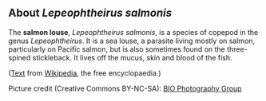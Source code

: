 About *Lepeophtheirus salmonis*
-------------------------------

The **salmon louse**, *Lepeophtheirus salmonis*, is a species of copepod
in the genus *Lepeophtheirus*. It is a sea louse, a parasite living
mostly on salmon, particularly on Pacific salmon, but is also sometimes
found on the three-spined stickleback. It lives off the mucus, skin and
blood of the fish.

([Text](https://en.wikipedia.org/wiki/Salmon_louse) from
[Wikipedia](https://en.wikipedia.org/), the free encyclopaedia.)

Picture credit (Creative Commons BY-NC-SA): [BIO Photography
Group](http://www.boldsystems.org/index.php/Taxbrowser_Taxonpage?taxid=24355)
